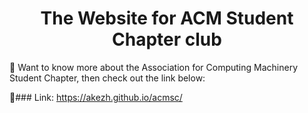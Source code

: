 <h1 align="center">The Website for ACM Student Chapter club</h1>

🙈 Want to know more about the Association for Computing Machinery Student Chapter, then check out the link below:

🎁### Link: https://akezh.github.io/acmsc/
